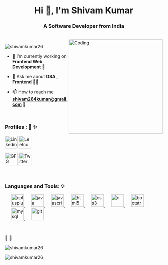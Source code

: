 <h1 align="center">Hi 👋, I'm Shivam Kumar</h1>
<h3 align="center">A Software Developer from India</h3>
<br>
<img align="right" alt="Coding" width="300" src="https://media.giphy.com/media/kSCB3oEcIpwRO/giphy.gif">

<p align="left"> <img src="https://komarev.com/ghpvc/?username=shivamkumar26&label=Profile%20views&color=0e75b6&style=flat" alt="shivamkumar26" /> </p>

- 🌱 I’m currently working on **Frontend Web Development** 🌱

- 💬 Ask me about **DSA , Frontend** 👨‍💻

- 📫 How to reach me **shivam264kumar@gmail.com** 💌
<br>
<h3 align="left">Profiles :  👼 ✨</h3>
<p align="left">
<a href="https://www.linkedin.com/in/shivam-kumar-b09b94175/" target="blank"><img align="center" src="https://upload.wikimedia.org/wikipedia/commons/thumb/c/ca/LinkedIn_logo_initials.png/600px-LinkedIn_logo_initials.png?20140125013055" alt="Linkedin" height="40" width="40" /></a>
<a href="https://leetcode.com/shivamk17/" target="blank"><img align="center" src="https://encrypted-tbn0.gstatic.com/images?q=tbn:ANd9GcQAG3opWgbXA7NUjT2nQbN1kvL2m6u0ArLAjw&usqp=CAU" alt="Leetcode" height="40" width="40"/></a>
</p>
<p align="left">
<a href="https://auth.geeksforgeeks.org/user/shivam264kumar/practice" target="blank"><img src="https://encrypted-tbn0.gstatic.com/images?q=tbn:ANd9GcSRhNbRndQXwJo74QRkcXEcNxQiYENcT7Hivg&usqp=CAU" alt="GFG" height="40" width="40"/></a>
<a href="https://twitter.com/Im_Shivamk" target="blank"><img src="https://abs.twimg.com/responsive-web/client-web/icon-ios.b1fc7275.png" alt="Twitter" height="40" width="40"/></a>
</p>

<br>
<h3 align="left">Languages and Tools: 💡</h3>
<p align="left"> 
  <a href="https://www.w3schools.com/cpp/" target="_blank" rel="noreferrer" style="margin-left: 20px;"> <img src="https://upload.wikimedia.org/wikipedia/commons/thumb/1/18/ISO_C%2B%2B_Logo.svg/1822px-ISO_C%2B%2B_Logo.svg.png" alt="cplusplus" width="40" height="40"/> </a>
  <a href="https://www.java.com" target="_blank" rel="noreferrer" style="margin-left: 20px;"> <img src="https://upload.wikimedia.org/wikipedia/en/3/30/Java_programming_language_logo.svg" alt="java" width="40" height="40"/> </a>
  <a href="https://developer.mozilla.org/en-US/docs/Web/JavaScript" target="_blank" rel="noreferrer" style="margin-left: 20px;"> <img src="https://encrypted-tbn0.gstatic.com/images?q=tbn:ANd9GcTKmJE3bBLMQb0bhPJeLi_h_40w8oCxmGdlzw&usqp=CAU" alt="javascript" width="40" height="40"/> </a> 
  <a href="https://www.w3.org/html/" target="_blank" rel="noreferrer" style="margin-left: 20px;"> <img src="https://upload.wikimedia.org/wikipedia/commons/6/61/HTML5_logo_and_wordmark.svg" alt="html5" width="40" height="40"/> </a> 
  <a href="https://www.w3schools.com/css/" target="_blank" rel="noreferrer" style="margin-left: 20px;"> <img src="https://upload.wikimedia.org/wikipedia/commons/d/d5/CSS3_logo_and_wordmark.svg" alt="css3" width="40" height="40"/> </a> 
  <a href="https://www.cprogramming.com/" target="_blank" rel="noreferrer"> <img src="https://upload.wikimedia.org/wikipedia/commons/thumb/1/18/C_Programming_Language.svg/1200px-C_Programming_Language.svg.png" alt="c" width="40" height="40" style="margin-left: 20px;"/> </a>
  <a href="https://getbootstrap.com" target="_blank" rel="noreferrer"> <img src="https://upload.wikimedia.org/wikipedia/commons/b/b2/Bootstrap_logo.svg" alt="bootstrap" width="40" height="40" style="margin-left: 20px;"/> </a>
  <a href="https://www.mysql.com/" target="_blank" rel="noreferrer" style="margin-left: 20px;"> <img src="https://encrypted-tbn0.gstatic.com/images?q=tbn:ANd9GcQ5hDbbIe63WRwCWAfpzNop86ShXtbRN49Svw&usqp=CAU" alt="mysql" width="40" height="40"/> </a>
  <a href="https://git-scm.com/" target="_blank" rel="noreferrer" style="margin-left: 20px;"> <img src="https://github.githubassets.com/images/modules/logos_page/GitHub-Mark.png" alt="git" width="40" height="40"/> </a> 
   </p>
<br>

🚀 🚀
<p><img align="left" src="https://github-readme-stats.vercel.app/api?username=shivamkumar26&show_icons=true&locale=en" alt="shivamkumar26" /></p>
<br>
<p><img align="center" src="https://github-readme-stats.vercel.app/api/top-langs?username=shivamkumar26&show_icons=true&locale=en&layout=compact" alt="shivamkumar26" /></p>
<br>


